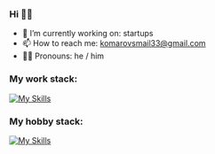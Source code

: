 ### Hi 👋🏻

- 🔭 I’m currently working on: startups
- 📫 How to reach me: komarovsmail33@gmail.com
- 🧔🏻‍ Pronouns: he / him


### My work stack:
[![My Skills](https://skillicons.dev/icons?i=js,ts,deno,react,nodejs,html,css)](https://skillicons.dev)

### My hobby stack:
[![My Skills](https://skillicons.dev/icons?i=arduino,raspberrypi,cpp,visualstudio)](https://skillicons.dev)
